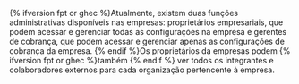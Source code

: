 {% ifversion fpt or ghec %}Atualmente, existem duas funções administrativas disponíveis nas empresas: proprietários empresariais, que podem acessar e gerenciar todas as configurações na empresa e gerentes de cobrança, que podem acessar e gerenciar apenas as configurações de cobrança da empresa. {% endif %}Os proprietários da empresas podem {% ifversion fpt or ghec %}também {% endif %} ver todos os integrantes e colaboradores externos para cada organização pertencente à empresa.
